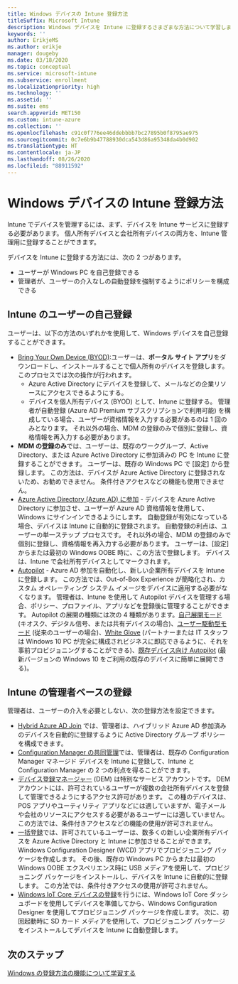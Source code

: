 ```yaml
---
title: Windows デバイスの Intune 登録方法
titleSuffix: Microsoft Intune
description: Windows デバイスを Intune に登録するさまざまな方法について学習します
keywords: ''
author: ErikjeMS
ms.author: erikje
manager: dougeby
ms.date: 03/18/2020
ms.topic: conceptual
ms.service: microsoft-intune
ms.subservice: enrollment
ms.localizationpriority: high
ms.technology: ''
ms.assetid: ''
ms.suite: ems
search.appverid: MET150
ms.custom: intune-azure
ms.collection: ''
ms.openlocfilehash: c91c0f776ee46ddebbbb7bc27895b0f8795ae975
ms.sourcegitcommit: 0c7e6b9b47788930dca543d86a95348da4b0d902
ms.translationtype: HT
ms.contentlocale: ja-JP
ms.lasthandoff: 08/26/2020
ms.locfileid: "88911592"
---
```

# <a name="intune-enrollment-methods-for-windows-devices"></a>Windows デバイスの Intune 登録方法

Intune でデバイスを管理するには、まず、デバイスを Intune サービスに登録する必要があります。 個人所有デバイスと会社所有デバイスの両方を、Intune 管理用に登録することができます。 

デバイスを Intune に登録する方法には、次の 2 つがあります。
- ユーザーが Windows PC を自己登録できる 
- 管理者が、ユーザーの介入なしの自動登録を強制するようにポリシーを構成できる

## <a name="user-self-enrollment-in-intune"></a>Intune のユーザーの自己登録

ユーザーは、以下の方法のいずれかを使用して、Windows デバイスを自己登録することができます。

- [Bring Your Own Device (BYOD)](../user-help/enroll-windows-10-device.md):ユーザーは、**ポータル サイト アプリ**をダウンロードし、インストールすることで個人所有のデバイスを登録します。このプロセスでは次の操作が行われます。
  - Azure Active Directory にデバイスを登録して、メールなどの企業リソースにアクセスできるようにする。
  - デバイスを個人所有デバイス (BYOD) として、Intune に登録する。
管理者が自動登録 (Azure AD Premium サブスクリプションで利用可能) を構成している場合、ユーザーが資格情報を入力する必要があるのは 1 回のみとなります。 それ以外の場合、MDM の登録のみで個別に登録し、資格情報を再入力する必要があります。  
- **MDM の登録のみ**では、ユーザーは、既存のワークグループ、Active Directory、または Azure Active Directory に参加済みの PC を Intune に登録することができます。 ユーザーは、既存の Windows PC で [設定] から登録します。 この方法は、デバイスが Azure Active Directory に登録されないため、お勧めできません。 条件付きアクセスなどの機能も使用できません。
- [Azure Active Directory (Azure AD) に参加](/azure/active-directory/user-help/user-help-join-device-on-network) - デバイスを Azure Active Directory に参加させ、ユーザーが Azure AD 資格情報を使用して、Windows にサインインできるようにします。 自動登録が有効になっている場合、デバイスは Intune に自動的に登録されます。 自動登録の利点は、ユーザーの単一ステップ プロセスです。 それ以外の場合、MDM の登録のみで個別に登録し、資格情報を再入力する必要があります。 ユーザーは、[設定] からまたは最初の Windows OOBE 時に、この方法で登録します。 デバイスは、Intune で会社所有デバイスとしてマークされます。
- [Autopilot](../../autopilot/enrollment-autopilot.md) - Azure AD 参加を自動化し、新しい企業所有デバイスを Intune に登録します。 この方法では、Out-of-Box Experience が簡略化され、カスタム オペレーティング システム イメージをデバイスに適用する必要がなくなります。 管理者は、Intune を使用して Autopilot デバイスを管理する場合、ポリシー、プロファイル、アプリなどを登録後に管理することができます。  Autopilot の展開の種類には次の 4 種類があります。[自己展開モード](/windows/deployment/windows-autopilot/self-deploying) (キオスク、デジタル信号、または共有デバイスの場合)、[ユーザー駆動型モード](/windows/deployment/windows-autopilot/user-driven) (従来のユーザーの場合)、[White Glove](/windows/deployment/windows-autopilot/white-glove) (パートナーまたは IT スタッフは Windows 10 PC が完全に構成されビジネスに即応できるように、それを事前プロビジョニングすることができる)、[既存デバイス向け Autopilot](/windows/deployment/windows-autopilot/existing-devices) (最新バージョンの Windows 10 をご利用の既存のデバイスに簡単に展開できる)。

## <a name="administrator-based-enrollment-in-intune"></a>Intune の管理者ベースの登録

管理者は、ユーザーの介入を必要としない、次の登録方法を設定できます。

- [Hybrid Azure AD Join](/windows/client-management/mdm/enroll-a-windows-10-device-automatically-using-group-policy) では、管理者は、ハイブリッド Azure AD 参加済みのデバイスを自動的に登録するように Active Directory グループ ポリシーを構成できます。
- [Configuration Manager の共同管理](/configmgr/comanage/overview)では、管理者は、既存の Configuration Manager マネージド デバイスを Intune に登録して、Intune と Configuration Manager の 2 つの利点を得ることができます。
- [デバイス登録マネージャー](device-enrollment-manager-enroll.md) (DEM) は特別なサービス アカウントです。 DEM アカウントには、許可されているユーザーが複数の会社所有デバイスを登録して管理できるようにするアクセス許可があります。 この種のデバイスは、POS アプリやユーティリティ アプリなどには適していますが、電子メールや会社のリソースにアクセスする必要があるユーザーには適していません。 この方法では、条件付きアクセスなどの機能の使用が許可されません。 
- [一括登録](windows-bulk-enroll.md)では、許可されているユーザーは、数多くの新しい企業所有デバイスを Azure Active Directory と Intune に参加させることができます。 Windows Configuration Designer (WCD) アプリでプロビジョニング パッケージを作成します。 その後、既存の Windows PC からまたは最初の Windows OOBE エクスペリエンス時に USB メディアを使用して、プロビジョニング パッケージをインストールし、デバイスを Intune に自動的に登録します。 この方法では、条件付きアクセスの使用が許可されません。
- [Windows IoT Core デバイスの登録](/windows/iot-core/manage-your-device/intunedeviceenrollment)を行うには、Windows IoT Core ダッシュボードを使用してデバイスを準備してから、Windows Configuration Designer を使用してプロビジョニング パッケージを作成します。 次に、初回起動時に SD カード メディアを使用して、プロビジョニング パッケージをインストールしてデバイスを Intune に自動登録します。

## <a name="next-steps"></a>次のステップ

[Windows の登録方法の機能について学習する](enrollment-method-capab.md)
